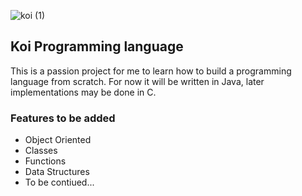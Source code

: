 ![koi (1)](https://user-images.githubusercontent.com/70734883/160219571-4c4d1628-1d6d-4c8a-8d12-9be4676ced71.png)





## Koi Programming language

This is a passion project for me to learn how to build a programming language from scratch. For now it will be written in Java, later implementations may be done in C. 

### Features to be added
+ Object Oriented
+ Classes
+ Functions
+ Data Structures
+ To be contiued...
